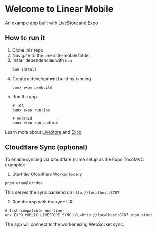 # Welcome to Linear Mobile

An example app built with [LiveStore](https://livestore.dev/) and [Expo](https://docs.expo.dev/)

## How to run it

1. Clone this repo
2. Navigate to the linearlite-mobile folder
3. Install dependencies with `bun`
   ```
   bun install
   ```
4. Create a development build by running
   ```
   bunx expo prebuild
   ```
5. Run the app
   ```
   # iOS
   bunx expo run:ios

   # Android
   bunx expo run:android
   ```

Learn more about [LiveStore](https://livestore.dev/) and [Expo](https://docs.expo.dev/)

## Cloudflare Sync (optional)

To enable syncing via Cloudflare (same setup as the Expo TodoMVC example):

1. Start the Cloudflare Worker locally
  ```
  pnpm wrangler:dev
  ```
  This serves the sync backend on `http://localhost:8787`.

2. Run the app with the sync URL
  ```
  # fish-compatible one-liner
  env EXPO_PUBLIC_LIVESTORE_SYNC_URL=http://localhost:8787 pnpm start
  ```

The app will connect to the worker using WebSocket sync.
